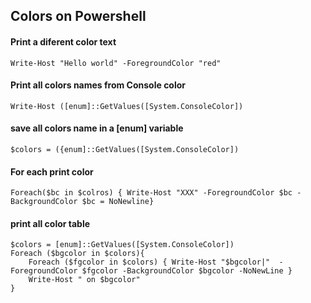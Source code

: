 ## Colors on Powershell
#### Print a diferent color text
	Write-Host "Hello world" -ForegroundColor "red"

#### Print all colors names from Console color
	Write-Host ([enum]::GetValues([System.ConsoleColor])

#### save all colors name in a [enum] variable
	$colors = ({enum]::GetValues([System.ConsoleColor])

#### For each print color
	Foreach($bc in $colros) { Write-Host "XXX" -ForegroundColor $bc -BackgroundColor $bc = NoNewline}

#### print all color table
	$colors = [enum]::GetValues([System.ConsoleColor])
	Foreach ($bgcolor in $colors){
		Foreach ($fgcolor in $colors) { Write-Host "$bgcolor|"  -ForegroundColor $fgcolor -BackgroundColor $bgcolor -NoNewLine }
		Write-Host " on $bgcolor"
	}
